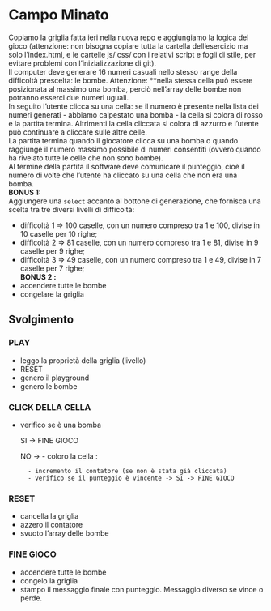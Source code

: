 Campo Minato
===
Copiamo la griglia fatta ieri nella nuova repo e aggiungiamo la logica del gioco (attenzione: non bisogna copiare tutta la cartella dell’esercizio ma solo l’index.html, e le cartelle js/ css/ con i relativi script e fogli di stile, per evitare problemi con l’inizializzazione di git).  
Il computer deve generare 16 numeri casuali nello stesso range della difficoltà prescelta: le bombe. Attenzione: **nella stessa cella può essere posizionata al massimo una bomba, perciò nell’array delle bombe non potranno esserci due numeri uguali.  
In seguito l’utente clicca su una cella: se il numero è presente nella lista dei numeri generati - abbiamo calpestato una bomba - la cella si colora di rosso e la partita termina. Altrimenti la cella cliccata si colora di azzurro e l’utente può continuare a cliccare sulle altre celle.  
La partita termina quando il giocatore clicca su una bomba o quando raggiunge il numero massimo possibile di numeri consentiti (ovvero quando ha rivelato tutte le celle che non sono bombe).  
Al termine della partita il software deve comunicare il punteggio, cioè il numero di volte che l’utente ha cliccato su una cella che non era una bomba.  
**BONUS 1:**  
Aggiungere una `select` accanto al bottone di generazione, che fornisca una scelta tra tre diversi livelli di difficoltà:  
- difficoltà 1 ⇒ 100 caselle, con un numero compreso tra 1 e 100, divise in 10 caselle per 10 righe;  
- difficoltà 2 ⇒ 81 caselle, con un numero compreso tra 1 e 81, divise in 9 caselle per 9 righe;  
- difficoltà 3 ⇒ 49 caselle, con un numero compreso tra 1 e 49, divise in 7 caselle per 7 righe;  
**BONUS 2 :**  
- accendere tutte le bombe  
- congelare la griglia  

## Svolgimento
### PLAY

- leggo la proprietà della griglia (livello)
- RESET
- genero il playground
- genero le bombe

### CLICK DELLA CELLA

- verifico se è una bomba

  SI -> FINE GIOCO

  NO -> - coloro la cella :
  
        - incremento il contatore (se non è stata già cliccata)
        - verifico se il punteggio è vincente -> SI -> FINE GIOCO

### RESET

- cancella la griglia
- azzero il contatore
- svuoto l’array delle bombe

### FINE GIOCO

- accendere tutte le bombe
- congelo la griglia
- stampo il messaggio finale con punteggio. Messaggio diverso se vince o perde.
